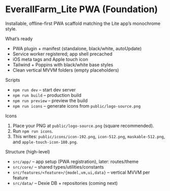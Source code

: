 # EverallFarm_Lite PWA (Foundation)

Installable, offline-first PWA scaffold matching the Lite app’s monochrome style.

What’s ready
- PWA plugin + manifest (standalone, black/white, autoUpdate)
- Service worker registered; app shell precached
- iOS meta tags and Apple touch icon
- Tailwind + Poppins with black/white base styles
- Clean vertical MVVM folders (empty placeholders)

Scripts
- `npm run dev` – start dev server
- `npm run build` – production build
- `npm run preview` – preview the build
- `npm run icons` – generate icons from `public/logo-source.png`

Icons
1) Place your PNG at `public/logo-source.png` (square recommended).
2) Run `npm run icons`.
3) This writes: `public/icons/icon-192.png`, `icon-512.png`, `maskable-512.png`, and `apple-touch-icon-180.png`.

Structure (high-level)
- `src/app/` – app setup (PWA registration), later: routes/theme
- `src/core/` – shared types/utilities/constants
- `src/features/<feature>/{model,vm,ui,data}` – vertical MVVM per feature
- `src/data/` – Dexie DB + repositories (coming next)

